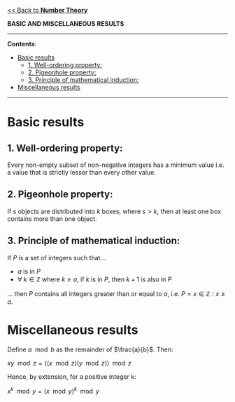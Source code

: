 <head>
  <script>
    MathJax = {tex: {inlineMath: [['$', '$']]}};
  </script>
  <script id="MathJax-script" async
    src="https://cdn.jsdelivr.net/npm/mathjax@3/es5/tex-chtml.js">
  </script>
</head>

[<< Back to **Number Theory**](https://pranigopu.github.io/mathematics/number-theory)

**BASIC AND MISCELLANEOUS RESULTS**

---

**Contents**:

- [Basic results](#basic-results)
  - [1. Well-ordering property:](#1-well-ordering-property)
  - [2. Pigeonhole property:](#2-pigeonhole-property)
  - [3. Principle of mathematical induction:](#3-principle-of-mathematical-induction)
- [Miscellaneous results](#miscellaneous-results)

---

# Basic results
## 1. Well-ordering property:
Every non-empty subset of non-negative integers has a minimum value i.e. a value that is strictly lesser than every other value.

## 2. Pigeonhole property:
If $s$ objects are distributed into $k$ boxes, where $s > k$, then at least one box contains more than one object.

## 3. Principle of mathematical induction:
If $P$ is a set of integers such that...

- $a$ is in $P$
- $\forall \text{ } k \in \mathbb{Z}$ where $k \geq a$, if $k$ is in $P$, then $k+1$ is also in $P$

... then $P$ contains all integers greater than or equal to $a$, i.e. $P = {x \in \mathbb{Z} : x \geq a}$.

# Miscellaneous results

Define $a \mod b$ as the remainder of $\frac{a}{b}$. Then:

$xy \mod z = ((x \mod z)(y \mod z)) \mod z$

Hence, by extension, for a positive integer k:

$x^k \mod y = (x \mod y)^k \mod y$